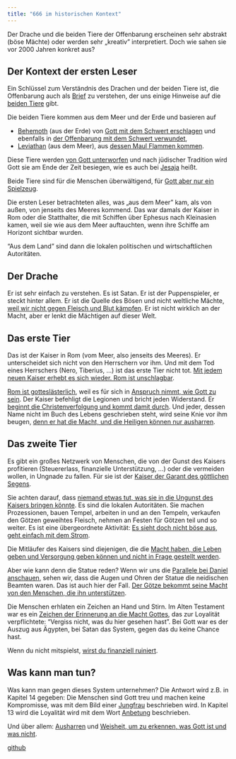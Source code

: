 ```yaml
---
title: "666 im historischen Kontext"
---
```



Der Drache und die beiden Tiere der Offenbarung erscheinen sehr abstrakt (böse Mächte) oder werden sehr „kreativ” interpretiert. Doch wie sahen sie vor 2000 Jahren konkret aus?


## Der Kontext der ersten Leser

<a name="a261"></a>
Ein Schlüssel zum Verständnis des Drachen und der beiden Tiere ist, die Offenbarung auch als [Brief](../../../background/literature/expl/the-book-of-revelation-how-to-read-it/index.html) zu verstehen, der uns einige Hinweise auf die [beiden Tiere](https://www.bibleserver.com/SLT/Offenbarung13) gibt.

Die beiden Tiere kommen aus dem Meer und der Erde und basieren auf

- [Behemoth](https://www.bibleserver.com/SLT/Hiob40%2C15-24) (aus der Erde) von [Gott mit dem Schwert erschlagen](https://www.bibleserver.com/SLT/Hiob40%2C19) und ebenfalls in [der Offenbarung mit dem Schwert verwundet](https://www.bibleserver.com/SLT/Offenbarung13%2C14),
- [Leviathan](https://www.bibleserver.com/SLT/Hiob41) (aus dem Meer), aus [dessen Maul Flammen kommen](https://www.bibleserver.com/SLT/Hiob41%2C19).


Diese Tiere werden [von Gott unterworfen](https://www.bibleserver.com/SLT/Hiob7%2C12) und nach jüdischer Tradition wird Gott sie am Ende der Zeit besiegen, wie es auch bei [Jesaja](https://www.bibleserver.com/SLT/Jesaja27%2C1) heißt.

Beide Tiere sind für die Menschen überwältigend, für [Gott aber nur ein Spielzeug](https://www.bibleserver.com/SLT/Psalm104%2C26).

Die ersten Leser betrachteten alles, was „aus dem Meer” kam, als von außen, von jenseits des Meeres kommend. Das war damals der Kaiser in Rom oder die Statthalter, die mit Schiffen über Ephesus nach Kleinasien kamen, weil sie wie aus dem Meer auftauchten, wenn ihre Schiffe am Horizont sichtbar wurden.

“Aus dem Land” sind dann die lokalen politischen und wirtschaftlichen Autoritäten.


## Der Drache

<a name="0a83"></a>
Er ist sehr einfach zu verstehen. Es ist Satan. Er ist der Puppenspieler, er steckt hinter allem. Er ist die Quelle des Bösen und nicht weltliche Mächte, [weil wir nicht gegen Fleisch und Blut kämpfen](https://www.bibleserver.com/SLT/Epheser6%2C12). Er ist nicht wirklich an der Macht, aber er lenkt die Mächtigen auf dieser Welt.


## Das erste Tier

<a name="e132"></a>
Das ist der Kaiser in Rom (vom Meer, also jenseits des Meeres). Er unterscheidet sich nicht von den Herrschern vor ihm. Und mit dem Tod eines Herrschers (Nero, Tiberius, …) ist das erste Tier nicht tot. [Mit jedem neuen Kaiser erhebt es sich wieder. Rom ist unschlagbar](https://www.bibleserver.com/SLT/Offenbarung13%2C3-4).

[Rom ist gotteslästerlich](https://www.bibleserver.com/SLT/Offenbarung13%2C4-6), weil es für sich in [Anspruch nimmt, wie Gott zu sein](../../../background/history/expl/pax-romana-key-to-understand-the-book-of-revelation/index.html). Der Kaiser befehligt die Legionen und bricht jeden Widerstand. Er [beginnt die Christenverfolgung und kommt damit durch](https://www.bibleserver.com/SLT/Offenbarung13%2C7-8). Und jeder, dessen Name nicht im Buch des Lebens geschrieben steht, wird seine Knie vor ihm beugen, [denn er hat die Macht, und die Heiligen können nur ausharren](https://www.bibleserver.com/SLT/Offenbarung13%2C10).


## Das zweite Tier

<a name="3622"></a>
Es gibt ein großes Netzwerk von Menschen, die von der Gunst des Kaisers profitieren (Steuererlass, finanzielle Unterstützung, …) oder die vermeiden wollen, in Ungnade zu fallen. Für sie ist der [Kaiser der Garant des göttlichen Segens](../../../background/history/expl/pax-romana-key-to-understand-the-book-of-revelation/index.html).

Sie achten darauf, dass [niemand etwas tut, was sie in die Ungunst des Kaisers bringen könnte](https://www.bibleserver.com/SLT/Offenbarung13%2C12). Es sind die lokalen Autoritäten. Sie machen Prozessionen, bauen Tempel, arbeiten in und an den Tempeln, verkaufen den Götzen geweihtes Fleisch, nehmen an Festen für Götzen teil und so weiter. Es ist eine übergeordnete Aktivität: [Es sieht doch nicht böse aus, geht einfach mit dem Strom](https://www.bibleserver.com/SLT/Offenbarung13%2C11).

Die Mitläufer des Kaisers sind diejenigen, die die [Macht haben, die Leben geben und Versorgung geben können und nicht in Frage gestellt werden](https://www.bibleserver.com/SLT/Offenbarung13%2C13-14).

Aber wie kann denn die Statue reden? Wenn wir uns die [Parallele bei Daniel anschauen](https://www.bibleserver.com/SLT/Daniel3%2C4-12), sehen wir, dass die Augen und Ohren der Statue die neidischen Beamten waren. Das ist auch hier der Fall. [Der Götze bekommt seine Macht von den Menschen, die ihn unterstützen](https://www.bibleserver.com/SLT/Offenbarung13%2C15).

Die Menschen erhlaten ein Zeichen an Hand und Stirn. Im Alten Testament war es ein [Zeichen der Erinnerung an die Macht Gottes](https://www.bibleserver.com/SLT/2.Mose13%2C16), das zur Loyalität verpflichtete: “Vergiss nicht, was du hier gesehen hast”. Bei Gott war es der Auszug aus Ägypten, bei Satan das System, gegen das du keine Chance hast.

Wenn du nicht mitspielst, [wirst du finanziell ruiniert](https://www.bibleserver.com/SLT/Offenbarung13%2C16-17).


## Was kann man tun?

<a name="6293"></a>
Was kann man gegen dieses System unternehmen? Die Antwort wird z.B. in Kapitel 14 gegeben: Die Menschen sind Gott treu und machen keine Kompromisse, was mit dem Bild einer [Jungfrau](https://www.bibleserver.com/SLT/Offenbarung14%2C4) beschrieben wird. In Kapitel 13 wird die Loyalität wird mit dem Wort [Anbetung](https://www.bibleserver.com/SLT/Offenbarung13%2C8) beschrieben.

Und über allem: [Ausharren](https://www.bibleserver.com/SLT/Offenbarung13%2C10) und [Weisheit, um zu erkennen, was Gott ist und was nicht](https://www.bibleserver.com/SLT/Offenbarung13%2C18).




[github](https://github.com/revelation-today/revelation-today/blob/main/exampleSite/content/docs/content/beasts/expl/the-beasts-and-the-666-in-historical-context.de.md)
